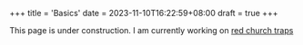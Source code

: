 +++
title = 'Basics'
date = 2023-11-10T16:22:59+08:00
draft = true
+++

This page is under construction.
I am currently working on 
<a href="/traps/redchurch">red church traps</a>